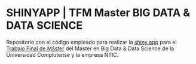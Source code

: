 # SHINYAPP | TFM Master BIG DATA & DATA SCIENCE
Repositorio con el código empleado para realizar la [shiny app](https://romn-adn.shinyapps.io/app_tfm_casos_dengue/) para el [Trabajo Final de Máster](https://drive.google.com/file/d/1RgHJAV02pYTGyEKTPG6ylvcI_CHZMrCb/view) del Máster en Big Data &amp; Data Science de la Universidad Complutense y la empresa NTIC.
